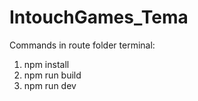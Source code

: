 # IntouchGames_Tema
Commands in route folder terminal:
1. npm install
2. npm run build
3. npm run dev
